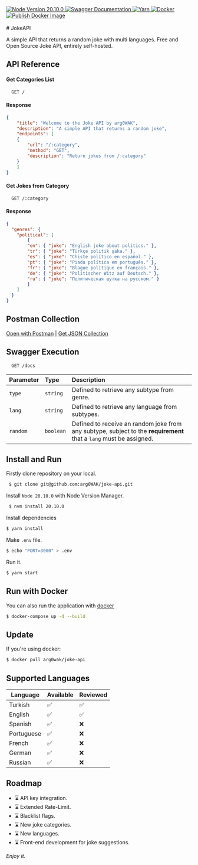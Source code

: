 <span>
    <a href="#" >
        <img alt="Node Version 20.10.0" src="https://img.shields.io/badge/Node-20.10.0-nodedotjs?logo=nodedotjs&logoColor=white"/>
    </a>
    <a href="#">
        <img alt="Swagger Documentation" src="https://img.shields.io/badge/Swagger-/docs-swagger?logo=swagger"/>
    </a>
    <a href="#" >
        <img alt="Yarn" src="https://img.shields.io/badge/Yarn-1.22-blue?logo=yarn&logoColor=white"/>
    </a>
    <a href="#" >
        <img alt="Docker" src="https://img.shields.io/badge/-Dockerized-blue?logo=docker&logoColor=white"/>
    </a>
        <a href="https://github.com/arg0WAK/joke-api/actions/workflows/publish-docker.yml">
        <img alt="Publish Docker Image" src="https://github.com/arg0WAK/joke-api/actions/workflows/publish-docker.yml/badge.svg?branch=main"/>
    </a>
</span>
<br/><br/>
# JokeAPI

A simple API that returns a random joke with multi languages. Free and Open Source Joke API, entirely self-hosted.

## API Reference

#### Get Categories List

```http
  GET /
```

#### Response

```json
{
    "title": "Welcome to the Joke API by arg0WAK",
    "description": "A simple API that returns a random joke",
    "endpoints": [
    {
        "url": "/:category",
        "method": "GET",
        "description": "Return jokes from /:category"
    }
    ]
}
```

#### Get Jokes from Category

```http
  GET /:category
```

#### Response

```json
{
  "genres": {
    "political": [
        {
        "en": { "joke": "English joke about politics." },
        "tr": { "joke": "Türkçe politik şaka." },
        "es": { "joke": "Chiste político en español." },
        "pt": { "joke": "Piada política em português." },
        "fr": { "joke": "Blague politique en français." },
        "de": { "joke": "Politischer Witz auf Deutsch." },
        "ru": { "joke": "Политическая шутка на русском." }
        }
    ]
  }
}
```

## Postman Collection 
[Open with Postman](https://www.postman.com/arg0wak/workspace/jokeapi/collection/26553043-bc1d0835-2999-4bb8-8d48-97e6d9b2f77c) | [Get JSON Collection](https://api.postman.com/collections/26553043-bc1d0835-2999-4bb8-8d48-97e6d9b2f77c?access_key=PMAT-01HZTAYB7EZ72EZAEFP8H6QFB8)


## Swagger Execution

```http
  GET /docs
```

| Parameter | Type      | Description                                                                                                        |
| :-------- | :-------- | :----------------------------------------------------------------------------------------------------------------- |
| `type`    | `string`  | Defined to retrieve any subtype from genre.                                                                        |
| `lang`    | `string`  | Defined to retrieve any language from subtypes.                                                                    |
| `random`  | `boolean` | Defined to receive an random joke from any subtype, subject to the **requirement** that a `lang` must be assigned. |

## Install and Run

Firstly clone repository on your local.

```bash
 $ git clone git@github.com:arg0WAK/joke-api.git
```

Install `Node 20.10.0` with Node Version Manager.

```bash
 $ nvm install 20.10.0
```

Install dependencies

```bash
$ yarn install
```

Make `.env` file.

```bash
$ echo "PORT=3000" > .env
```

Run it.

```bash
$ yarn start
```

## Run with Docker

You can also run the application with [docker](https://www.docker.com/)

```bash
$ docker-compose up -d --build
```

## Update

If you're using docker:

```bash
$ docker pull arg0wak/joke-api
```

## Supported Languages

| Language   | Available | Reviewed |
| ---------- | --------- | -------- |
| Turkish    | ✅        | ✅       |
| English    | ✅        | ✅       |
| Spanish    | ✅        | ❌       |
| Portuguese | ✅        | ❌       |
| French     | ✅        | ❌       |
| German     | ✅        | ❌       |
| Russian    | ✅        | ❌       |

## Roadmap

-   ⌛ API key integration.
-   ⌛ Extended Rate-Limit.
-   ⌛ Blacklist flags.
-   ⌛ New joke categories.
-   ⌛ New languages.
-   ⌛ Front-end development for joke suggestions.

_Enjoy it._
